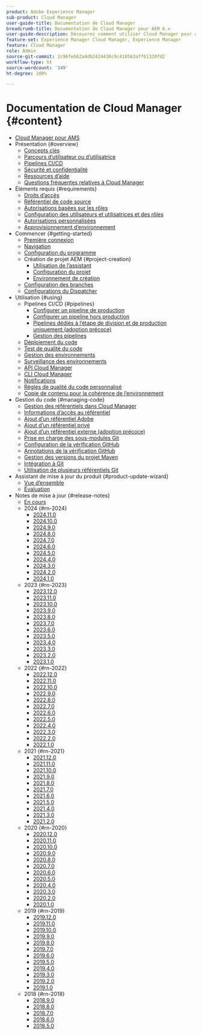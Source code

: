 ```yaml
---
product: Adobe Experience Manager
sub-product: Cloud Manager
user-guide-title: Documentation de Cloud Manager
breadcrumb-title: Documentation de Cloud Manager pour AEM 6.x
user-guide-description: Découvrez comment utiliser Cloud Manager pour auto-gérer Adobe Experience Manager pour AMS en mode cloud.
feature-set: Experience Manager Cloud Manager, Experience Manager
feature: Cloud Manager
role: Admin
source-git-commit: 2c96feb62a4db2424430c9c410563a7f61320fd2
workflow-type: ht
source-wordcount: '349'
ht-degree: 100%

---
```



# Documentation de Cloud Manager {#content}

+ [Cloud Manager pour AMS](/help/introduction.md)
+ Présentation {#overview}
   + [Concepts clés](/help/overview/key-concepts.md)
   + [Parcours d’utilisateur ou d’utilisatrice](/help/overview/user-journey.md)
   + [Pipelines CI/CD](/help/overview/ci-cd-pipelines.md)
   + [Sécurité et confidentialité](/help/overview/security-and-privacy.md)
   + [Ressources d’aide](/help/overview/help-resources.md)
   + [Questions fréquentes relatives à Cloud Manager](/help/overview/faqs.md)
+ Éléments requis {#requirements}
   + [Droits d’accès](/help/requirements/access-rights.md)
   + [Référentiel de code source](/help/requirements/source-code-repository.md)
   + [Autorisations basées sur les rôles](/help/requirements/role-based-permissions.md)
   + [Configuration des utilisateurs et utilisatrices et des rôles](/help/requirements/users-and-roles.md)
   + [Autorisations personnalisées](/help/using/custom-permissions.md)
   + [Approvisionnement d’environnement](/help/requirements/environment-provisioning.md)
+ Commencer {#getting-started}
   + [Première connexion](/help/getting-started/first-time-login.md)
   + [Navigation](/help/getting-started/navigation.md)
   + [Configuration du programme](/help/getting-started/program-setup.md)
   + Création de projet AEM {#project-creation}
      + [Utilisation de l’assistant](/help/getting-started/using-the-wizard.md)
      + [Configuration du projet](/help/getting-started/project-setup.md)
      + [Environnement de création](/help/getting-started/build-environment.md)
   + [Configuration des branches](/help/getting-started/configuring-branches.md)
   + [Configurations du Dispatcher](/help/getting-started/dispatcher-configurations.md)
+ Utilisation {#using}
   + Pipelines CI/CD {#pipelines}
      + [Configurer un pipeline de production](/help/using/production-pipelines.md)
      + [Configurer un pipeline hors production](/help/using/non-production-pipelines.md)
      + [Pipelines dédiés à l’étape de division et de production uniquement (adoption précoce)](/help/using/stage-prod-only.md)
      + [Gestion des pipelines](/help/using/managing-pipelines.md)
   + [Déploiement du code](/help/using/code-deployment.md)
   + [Test de qualité du code](/help/using/code-quality-testing.md)
   + [Gestion des environnements](/help/using/managing-environments.md)
   + [Surveillance des environnements](/help/using/monitoring-environments.md)
   + [API Cloud Manager](https://developer.adobe.com/experience-cloud/cloud-manager/reference/api/)
   + [CLI Cloud Manager](https://github.com/adobe/aio-cli-plugin-cloudmanager/blob/main/README.md)
   + [Notifications](/help/using/notifications.md)
   + [Règles de qualité du code personnalisé](/help/using/custom-code-quality-rules.md)
   + [Copie de contenu pour la cohérence de l’environnement](/help/using/content-copy.md)
+ Gestion du code {#managing-code}
   + [Gestion des référentiels dans Cloud Manager](/help/managing-code/managing-repositories.md)
   + [Informations d’accès au référentiel](/help/managing-code/accessing-repositories.md)
   + [Ajout d’un référentiel Adobe](/help/managing-code/adobe-repositories.md)
   + [Ajout d’un référentiel privé](/help/managing-code/private-repositories.md)
   + [Ajout d’un référentiel externe (adoption précoce)](/help/managing-code/external-repositories.md)
   + [Prise en charge des sous-modules Git](/help/managing-code/git-submodules.md)
   + [Configuration de la vérification GitHub](/help/managing-code/github-check-config.md)
   + [Annotations de la vérification GitHub](/help/managing-code/github-annotations.md)
   + [Gestion des versions du projet Maven](/help/managing-code/maven-project-version.md)
   + [Intégration à Git](/help/managing-code/git-integration.md)
   + [Utilisation de plusieurs référentiels Git](/help/managing-code/multiple-git-repos.md)
+ Assistant de mise à jour du produit {#product-update-wizard}
   + [Vue d’ensemble](/help/product-update-wizard/overview.md)
   + [Évaluation](/help/product-update-wizard/evaluation.md)
+ Notes de mise à jour {#release-notes}
   + [En cours](/help/release-notes/current.md)
   + 2024 {#rn-2024}
      + [2024.11.0](/help/release-notes/2024/2024-11-0.md)
      + [2024.10.0](/help/release-notes/2024/2024-10-0.md)
      + [2024.9.0](/help/release-notes/2024/2024-9-0.md)
      + [2024.8.0](/help/release-notes/2024/2024-8-0.md)
      + [2024.7.0](/help/release-notes/2024/2024-7-0.md)
      + [2024.6.0](/help/release-notes/2024/2024-6-0.md)
      + [2024.5.0](/help/release-notes/2024/2024-5-0.md)
      + [2024.4.0](/help/release-notes/2024/2024-4-0.md)
      + [2024.3.0](/help/release-notes/2024/2024-3-0.md)
      + [2024.2.0](/help/release-notes/2024/2024-2-0.md)
      + [2024.1.0](/help/release-notes/2024/2024-1-0.md)
   + 2023 {#rn-2023}
      + [2023.12.0](/help/release-notes/2023/2023-12-0.md)
      + [2023.11.0](/help/release-notes/2023/2023-11-0.md)
      + [2023.10.0](/help/release-notes/2023/2023-10-0.md)
      + [2023.9.0](/help/release-notes/2023/2023-9-0.md)
      + [2023.8.0](/help/release-notes/2023/2023-8-0.md)
      + [2023.7.0](/help/release-notes/2023/2023-7-0.md)
      + [2023.6.0](/help/release-notes/2023/2023-6-0.md)
      + [2023.5.0](/help/release-notes/2023/2023-5-0.md)
      + [2023.4.0](/help/release-notes/2023/2023-4-0.md)
      + [2023.3.0](/help/release-notes/2023/2023-3-0.md)
      + [2023.2.0](/help/release-notes/2023/2023-2-0.md)
      + [2023.1.0](/help/release-notes/2023/2023-1-0.md)
   + 2022 {#rn-2022}
      + [2022.12.0](/help/release-notes/2022/2022-12-0.md)
      + [2022.11.0](/help/release-notes/2022/2022-11-0.md)
      + [2022.10.0](/help/release-notes/2022/2022-10-0.md)
      + [2022.9.0](/help/release-notes/2022/2022-9-0.md)
      + [2022.8.0](/help/release-notes/2022/2022-8-0.md)
      + [2022.7.0](/help/release-notes/2022/2022-7-0.md)
      + [2022.6.0](/help/release-notes/2022/2022-6-0.md)
      + [2022.5.0](/help/release-notes/2022/2022-5-0.md)
      + [2022.4.0](/help/release-notes/2022/2022-4-0.md)
      + [2022.3.0](/help/release-notes/2022/2022-3-0.md)
      + [2022.2.0](/help/release-notes/2022/2022-2-0.md)
      + [2022.1.0](/help/release-notes/2022/2022-1-0.md)
   + 2021 {#rn-2021}
      + [2021.12.0](/help/release-notes/2021/2021-12-0.md)
      + [2021.11.0](/help/release-notes/2021/2021-11-0.md)
      + [2021.10.0](/help/release-notes/2021/2021-10-0.md)
      + [2021.9.0](/help/release-notes/2021/2021-9-0.md)
      + [2021.8.0](/help/release-notes/2021/2021-8-0.md)
      + [2021.7.0](/help/release-notes/2021/2021-7-0.md)
      + [2021.6.0](/help/release-notes/2021/2021-6-0.md)
      + [2021.5.0](/help/release-notes/2021/2021-5-0.md)
      + [2021.4.0](/help/release-notes/2021/2021-4-0.md)
      + [2021.3.0](/help/release-notes/2021/2021-3-0.md)
      + [2021.2.0](/help/release-notes/2021/2021-2-0.md)
   + 2020 {#rn-2020}
      + [2020.12.0](/help/release-notes/2020/2020-12-0.md)
      + [2020.11.0](/help/release-notes/2020/2020-11-0.md)
      + [2020.10.0](/help/release-notes/2020/2020-10-0.md)
      + [2020.9.0](/help/release-notes/2020/2020-9-0.md)
      + [2020.8.0](/help/release-notes/2020/2020-8-0.md)
      + [2020.7.0](/help/release-notes/2020/2020-7-0.md)
      + [2020.6.0](/help/release-notes/2020/2020-6-0.md)
      + [2020.5.0](/help/release-notes/2020/2020-5-0.md)
      + [2020.4.0](/help/release-notes/2020/2020-4-0.md)
      + [2020.3.0](/help/release-notes/2020/2020-3-0.md)
      + [2020.2.0](/help/release-notes/2020/2020-2-0.md)
      + [2020.1.0](/help/release-notes/2020/2020-1-0.md)
   + 2019 {#rn-2019}
      + [2019.12.0](/help/release-notes/2019/2019-12-0.md)
      + [2019.11.0](/help/release-notes/2019/2019-11-0.md)
      + [2019.10.0](/help/release-notes/2019/2019-10-0.md)
      + [2019.9.0](/help/release-notes/2019/2019-9-0.md)
      + [2019.8.0](/help/release-notes/2019/2019-8-0.md)
      + [2019.7.0](/help/release-notes/2019/2019-7-0.md)
      + [2019.6.0](/help/release-notes/2019/2019-6-0.md)
      + [2019.5.0](/help/release-notes/2019/2019-5-0.md)
      + [2019.4.0](/help/release-notes/2019/2019-4-0.md)
      + [2019.3.0](/help/release-notes/2019/2019-3-0.md)
      + [2019.2.0](/help/release-notes/2019/2019-2-0.md)
      + [2019.1.0](/help/release-notes/2019/2019-1-0.md)
   + 2018 {#rn-2018}
      + [2018.9.0](/help/release-notes/2018/2018-9-0.md)
      + [2018.8.0](/help/release-notes/2018/2018-8-0.md)
      + [2018.7.0](/help/release-notes/2018/2018-7-0.md)
      + [2018.6.0](/help/release-notes/2018/2018-6-0.md)
      + [2018.5.0](/help/release-notes/2018/2018-5-0.md)
